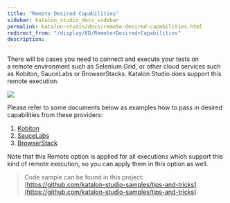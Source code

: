 ```yaml
---
title: "Remote Desired Capabilities" 
sidebar: katalon_studio_docs_sidebar
permalink: katalon-studio/docs/remote-desired-capabilities.html 
redirect_from: "/display/KD/Remote+Desired+Capabilities" 
description: 
---
```

There will be cases you need to connect and execute your tests on a remote environment such as Selenium Grid, or other cloud services such as Kobiton, SauceLabs or BrowserStacks. Katalon Studio does support this remote execution.

![](../../images/katalon-studio/docs/remote-desired-capabilities/remote.png)

Please refer to some documents below as examples how to pass in desired capabilities from these providers:

1.  [Kobiton](https://docs.katalon.com/display/KD/Desired+capabilities+for+Kobiton+devices)
2.  [SauceLabs](https://docs.katalon.com/display/KD/SauceLabs+Integration)
3.  [BrowserStack](https://docs.katalon.com/display/KD/BrowserStack+Integration)

Note that this Remote option is applied for all executions which support this kind of remote execution, so you can apply them in this option as well.

> Code sample can be found in this project: [https://github.com/katalon-studio-samples/tips-and-tricks](https://github.com/katalon-studio-samples/tips-and-tricks)